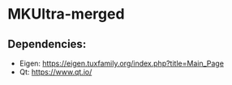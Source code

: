 # MKUltra-merged

## Dependencies:

- Eigen: https://eigen.tuxfamily.org/index.php?title=Main_Page
- Qt: https://www.qt.io/
